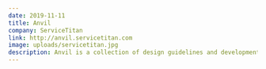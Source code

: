 ```yaml
---
date: 2019-11-11
title: Anvil
company: ServiceTitan
link: http://anvil.servicetitan.com
image: uploads/servicetitan.jpg
description: Anvil is a collection of design guidelines and development tools for building products at ServiceTitan.
---
```

